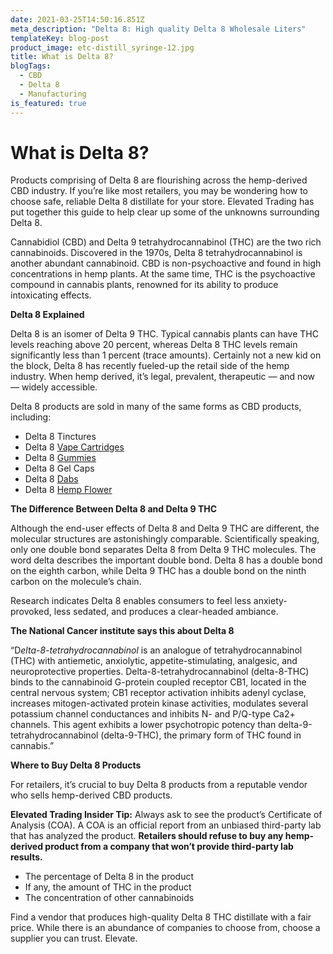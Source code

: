 ```yaml
---
date: 2021-03-25T14:50:16.851Z
meta_description: "Delta 8: High quality Delta 8 Wholesale Liters"
templateKey: blog-post
product_image: etc-distill_syringe-12.jpg
title: What is Delta 8?
blogTags:
  - CBD
  - Delta 8
  - Manufacturing
is_featured: true
---
```

# What is Delta 8?

Products comprising of Delta 8 are flourishing across the hemp-derived CBD industry. If you’re like most retailers, you may be wondering how to choose safe, reliable Delta 8 distillate for your store. Elevated Trading has put together this guide to help clear up some of the unknowns surrounding Delta 8.

Cannabidiol (CBD) and Delta 9 tetrahydrocannabinol (THC) are the two rich cannabinoids. Discovered in the 1970s, Delta 8 tetrahydrocannabinol is another abundant cannabinoid. CBD is non-psychoactive and found in high concentrations in hemp plants. At the same time, THC is the psychoactive compound in cannabis plants, renowned for its ability to produce intoxicating effects.

**Delta 8 Explained**

Delta 8 is an isomer of Delta 9 THC. Typical cannabis plants can have THC levels reaching above 20 percent, whereas Delta 8 THC levels remain significantly less than 1 percent (trace amounts). Certainly not a new kid on the block, Delta 8 has recently fueled-up the retail side of the hemp industry. When hemp derived, it’s legal, prevalent, therapeutic — and now — widely accessible.

Delta 8 products are sold in many of the same forms as CBD products, including:

* Delta 8 Tinctures
* Delta 8 [Vape Cartridges](https://www.elevatedtrading.com/products/delta-8-vape-cartridge/)
* Delta 8 [Gummies](https://www.elevatedtrading.com/products/delta-8-gummies/)
* Delta 8 Gel Caps
* Delta 8 [Dabs](https://www.elevatedtrading.com/products/delta-8-slabs/)
* Delta 8 [Hemp Flower](https://www.elevatedtrading.com/products/flower/)

**The Difference Between Delta 8 and Delta 9 THC**

Although the end-user effects of Delta 8 and Delta 9 THC are different, the molecular structures are astonishingly comparable. Scientifically speaking, only one double bond separates Delta 8 from Delta 9 THC molecules. The word delta describes the important double bond. Delta 8 has a double bond on the eighth carbon, while Delta 9 THC has a double bond on the ninth carbon on the molecule’s chain.

Research indicates Delta 8 enables consumers to feel less anxiety-provoked, less sedated, and produces a clear-headed ambiance.

**The National Cancer institute says this about Delta 8**

“D*elta-8-tetrahydrocannabinol* is an analogue of tetrahydrocannabinol (THC) with antiemetic, anxiolytic, appetite-stimulating, analgesic, and neuroprotective properties. Delta-8-tetrahydrocannabinol (delta-8-THC) binds to the cannabinoid G-protein coupled receptor CB1, located in the central nervous system; CB1 receptor activation inhibits adenyl cyclase, increases mitogen-activated protein kinase activities, modulates several potassium channel conductances and inhibits N- and P/Q-type Ca2+ channels. This agent exhibits a lower psychotropic potency than delta-9-tetrahydrocannabinol (delta-9-THC), the primary form of THC found in cannabis.”

**Where to Buy Delta 8 Products**

For retailers, it’s crucial to buy Delta 8 products from a reputable vendor who sells hemp-derived CBD products.

**Elevated Trading Insider Tip:** Always ask to see the product’s Certificate of Analysis (COA). A COA is an official report from an unbiased third-party lab that has analyzed the product. **Retailers should refuse to buy any hemp-derived product from a company that won’t provide third-party lab results.**

* The percentage of Delta 8 in the product
* If any, the amount of THC in the product
* The concentration of other cannabinoids

Find a vendor that produces high-quality Delta 8 THC distillate with a fair price. While there is an abundance of companies to choose from, choose a supplier you can trust. Elevate.